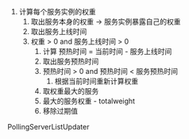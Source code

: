
1. 计算每个服务实例的权重
   1. 取出服务本身的权重  -> 服务实例暴露自己的权重
   2. 取出服务上线时间
   3. 权重 > 0 and 服务上线时间 > 0
      1. 计算 预热时间 = 当前时间 - 服务上线时间
      2. 取出服务预热时间
      3. 预热时间 > 0  and 预热时间 < 服务预热时间
         1. 根据当前时间重新计算权重
      4. 取权重最大的服务
      5. 最大的服务权重 - totalweight
      6. 移除过期值


PollingServerListUpdater